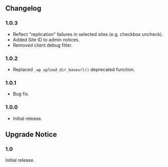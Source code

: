 ## Changelog ##

### 1.0.3 ###
* Reflect "replication" failures in selected sites (e.g. checkbox uncheck).
* Added Site ID to admin notices.
* Removed client debug filter.

### 1.0.2 ###
* Replaced `_wp_upload_dir_baseurl()` deprecated function. 

### 1.0.1 ###
* Bug fix. 

### 1.0.0 ###
* Initial release.  

## Upgrade Notice ##

### 1.0 ###
Initial release.  
